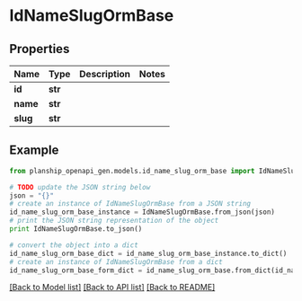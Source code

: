 # IdNameSlugOrmBase


## Properties
Name | Type | Description | Notes
------------ | ------------- | ------------- | -------------
**id** | **str** |  | 
**name** | **str** |  | 
**slug** | **str** |  | 

## Example

```python
from planship_openapi_gen.models.id_name_slug_orm_base import IdNameSlugOrmBase

# TODO update the JSON string below
json = "{}"
# create an instance of IdNameSlugOrmBase from a JSON string
id_name_slug_orm_base_instance = IdNameSlugOrmBase.from_json(json)
# print the JSON string representation of the object
print IdNameSlugOrmBase.to_json()

# convert the object into a dict
id_name_slug_orm_base_dict = id_name_slug_orm_base_instance.to_dict()
# create an instance of IdNameSlugOrmBase from a dict
id_name_slug_orm_base_form_dict = id_name_slug_orm_base.from_dict(id_name_slug_orm_base_dict)
```
[[Back to Model list]](../README.md#documentation-for-models) [[Back to API list]](../README.md#documentation-for-api-endpoints) [[Back to README]](../README.md)


